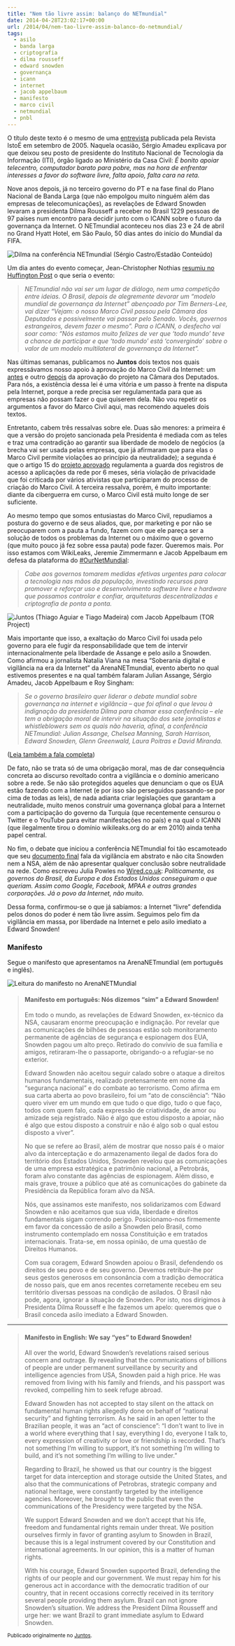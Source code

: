 ```yaml
---
title: "Nem tão livre assim: balanço do NETmundial"
date: 2014-04-28T23:02:17+00:00
url: /2014/04/nem-tao-livre-assim-balanco-do-netmundial/
tags:
  - asilo
  - banda larga
  - criptografia
  - dilma rousseff
  - edward snowden
  - governança
  - icann
  - internet
  - jacob appelbaum
  - manifesto
  - marco civil
  - netmundial
  - pnbl
---
```


O título deste texto é o mesmo de uma [entrevista][1] publicada pela Revista IstoÉ em setembro de 2005. Naquela ocasião, Sérgio Amadeu explicava por que deixou seu posto de presidente do Instituto Nacional de Tecnologia da Informação (ITI), órgão ligado ao Ministério da Casa Civil: _É bonito apoiar telecentro, computador barato para pobre, mas na hora de enfrentar interesses a favor do software livre, falta apoio, falta cara na reta._

Nove anos depois, já no terceiro governo do PT e na fase final do Plano Nacional de Banda Larga (que não empolgou muito ninguém além das empresas de telecomunicações), as revelações de Edward Snowden levaram a presidenta Dilma Rousseff a receber no Brasil 1229 pessoas de 97 países num encontro para decidir junto com o ICANN sobre o futuro da governança da Internet. O NETmundial aconteceu nos dias 23 e 24 de abril no Grand Hyatt Hotel, em São Paulo, 50 dias antes do início do Mundial da FIFA.

![Dilma na conferência NETmundial (Sérgio Castro/Estadão Conteúdo)](/wp-content/uploads/2016/12/Dilma-na-net-SÉRGIO-CASTRO-ESTADÃO-CONTEÚDO.jpg)

Um dia antes do evento começar, Jean-Christopher Nothias [resumiu no Huffington Post][3] o que seria o evento:

> _NETmundial não vai ser um lugar de diálogo, nem uma competição entre ideias. O Brasil, depois de alegremente devorar um “modelo mundial de governança da Internet” abençoado por Tim Berners-Lee, vai dizer “Vejam: o nosso Marco Civil passou pela Câmara dos Deputados e possivelmente vai passar pelo Senado. Vocês, governos estrangeiros, devem fazer o mesmo”. Para o ICANN, o desfecho vai soar como: “Nós estamos muito felizes de ver que ‘todo mundo’ teve a chance de participar e que ‘todo mundo’ está ‘convergindo’ sobre o valor de um modelo multilateral de governança da Internet”._

Nas últimas semanas, publicamos no **Juntos** dois textos nos quais expressávamos nosso apoio à aprovação do Marco Civil da Internet: um [antes][4] e outro [depois][5] da aprovação do projeto na Câmara dos Deputados. Para nós, a existência dessa lei é uma vitória e um passo à frente na disputa pela Internet, porque a rede precisa ser regulamentada para que as empresas não possam fazer o que quiserem dela. Não vou repetir os argumentos a favor do Marco Civil aqui, mas recomendo aqueles dois textos.

Entretanto, cabem três ressalvas sobre ele. Duas são menores: a primeira é que a versão do projeto sancionada pela Presidenta é mediada com as teles e traz uma contradição ao garantir sua liberdade de modelo de negócios (a brecha vai ser usada pelas empresas, que já afirmaram que para elas o Marco Civil permite violações ao princípio da neutralidade); a segunda é que o artigo 15 do [projeto aprovado][6] regulamenta a guarda dos registros de acesso a aplicações da rede por 6 meses, séria violação de privacidade que foi criticada por vários ativistas que participaram do processo de criação do Marco Civil. A terceira ressalva, porém, é muito importante: diante da ciberguerra em curso, o Marco Civil está muito longe de ser suficiente.

Ao mesmo tempo que somos entusiastas do Marco Civil, repudiamos a postura do governo e de seus aliados, que, por marketing e por não se preocuparem com a pauta a fundo, fazem com que ele pareça ser a solução de todos os problemas da Internet ou o máximo que o governo (que muito pouco já fez sobre essa pauta) pode fazer. Queremos mais. Por isso estamos com WikiLeaks, Jeremie Zimmermann e Jacob Appelbaum em defesa da plataforma do [#OurNetMundial][7]:

> _Cabe aos governos tomarem medidas efetivas urgentes para colocar a tecnologia nas mãos da população, investindo recursos para promover e reforçar uso e desenvolvimento software livre e hardware que possamos controlar e confiar, arquiteturas descentralizadas e criptografia de ponta a ponta._

![Juntos (Thiago Aguiar e Tiago Madeira) com Jacob Appelbaum (TOR Project)](/wp-content/uploads/2016/12/10287734_782706865087932_1883987884_o.jpg)

Mais importante que isso, a exaltação do Marco Civil foi usada pelo governo para ele fugir da responsabilidade que tem de intervir internacionalmente pela liberdade de Assange e pelo asilo a Snowden. Como afirmou a jornalista Natalia Viana na mesa “Soberania digital e vigilância na era da Internet” da ArenaNETmundial, evento aberto no qual estivemos presentes e na qual também falaram Julian Assange, Sérgio Amadeu, Jacob Appelbaum e Roy Singham:

> _Se o governo brasileiro quer liderar o debate mundial sobre governança na internet e vigilância – que foi afinal o que levou à indignação da presidenta Dilma para chamar essa conferência – ele tem a obrigação moral de intervir na situação dos sete jornalistas e whistleblowers sem os quais não haveria, afinal, a conferência NETmundial: Julian Assange, Chelsea Manning, Sarah Harrison, Edward Snowden, Glenn Greenwald, Laura Poitras e David Miranda._

([Leia também a fala completa][9])

De fato, não se trata só de uma obrigação moral, mas de dar consequência concreta ao discurso revoltado contra a vigilância e o domínio americano sobre a rede. Se não são protegidos aqueles que denunciam o que os EUA estão fazendo com a Internet (e por isso são perseguidos passando-se por cima de todas as leis), de nada adianta criar legislações que garantam a neutralidade, muito menos construir uma governança global para a Internet com a participação do governo da Turquia (que recentemente censurou o Twitter e o YouTube para evitar manifestações no país) e na qual o ICANN (que ilegalmente tirou o domínio wikileaks.org do ar em 2010) ainda tenha papel central.

No fim, o debate que iniciou a conferência NETmundial foi tão escamoteado que seu [documento final][10] fala da vigilância em abstrato e não cita Snowden nem a NSA, além de não apresentar qualquer conclusão sobre neutralidade na rede. Como escreveu Julia Powles no [Wired.co.uk][11]: _Politicamente, os governos do Brasil, da Europa e dos Estados Unidos conseguiram o que queriam. Assim como Google, Facebook, MPAA e outras grandes corporações. Já o povo da Internet, não muito._

Dessa forma, confirmou-se o que já sabíamos: a Internet “livre” defendida pelos donos do poder é nem tão livre assim. Seguimos pelo fim da vigilância em massa, por liberdade na Internet e pelo asilo imediato a Edward Snowden!

### Manifesto

Segue o manifesto que apresentamos na ArenaNETmundial (em português e inglês).

![Leitura do manifesto no ArenaNETMundial](/wp-content/uploads/2016/12/10287994_782706868421265_441593671_o.jpg)

> #### Manifesto em português: Nós dizemos “sim” a Edward Snowden!
>
> Em todo o mundo, as revelações de Edward Snowden, ex-técnico da NSA, causaram enorme preocupação e indignação. Por revelar que as comunicações de bilhões de pessoas estão sob monitoramento permanente de agências de segurança e espionagem dos EUA, Snowden pagou um alto preço. Retirado do convívio de sua família e amigos, retiraram-lhe o passaporte, obrigando-o a refugiar-se no exterior.
>
> Edward Snowden não aceitou seguir calado sobre o ataque a direitos humanos fundamentais, realizado pretensamente em nome da “segurança nacional” e do combate ao terrorismo. Como afirma em sua carta aberta ao povo brasileiro, foi um “ato de consciência”: “Não quero viver em um mundo em que tudo o que digo, tudo o que faço, todos com quem falo, cada expressão de criatividade, de amor ou amizade seja registrado. Não é algo que estou disposto a apoiar, não é algo que estou disposto a construir e não é algo sob o qual estou disposto a viver”.
>
> No que se refere ao Brasil, além de mostrar que nosso país é o maior alvo da interceptação e do armazenamento ilegal de dados fora do território dos Estados Unidos, Snowden revelou que as comunicações de uma empresa estratégica e patrimônio nacional, a Petrobrás, foram alvo constante das agências de espionagem. Além disso, e mais grave, trouxe a público que até as comunicações do gabinete da Presidência da República foram alvo da NSA.
>
> Nós, que assinamos este manifesto, nos solidarizamos com Edward Snowden e não aceitamos que sua vida, liberdade e direitos fundamentais sigam correndo perigo. Posicionamo-nos firmemente em favor da concessão de asilo a Snowden pelo Brasil, como instrumento contemplado em nossa Constituição e em tratados internacionais. Trata-se, em nossa opinião, de uma questão de Direitos Humanos.
>
> Com sua coragem, Edward Snowden apoiou o Brasil, defendendo os direitos de seu povo e de seu governo. Devemos retribuir-lhe por seus gestos generosos em consonância com a tradição democrática de nosso país, que em anos recentes corretamente recebeu em seu território diversas pessoas na condição de asilados. O Brasil não pode, agora, ignorar a situação de Snowden. Por isto, nos dirigimos à Presidenta Dilma Rousseff e lhe fazemos um apelo: queremos que o Brasil conceda asilo imediato a Edward Snowden.

---

> #### Manifesto in English: We say “yes” to Edward Snowden!
>
> All over the world, Edward Snowden’s revelations raised serious concern and outrage. By revealing that the communications of billions of people are under permanent surveillance by security and intelligence agencies from USA, Snowden paid a high price. He was removed from living with his family and friends, and his passport was revoked, compelling him to seek refuge abroad.
>
> Edward Snowden has not accepted to stay silent on the attack on fundamental human rights allegedly done on behalf of “national security” and fighting terrorism. As he said in an open letter to the Brazilian people, it was an “act of conscience”: “I don’t want to live in a world where everything that I say, everything I do, everyone I talk to, every expression of creativity or love or friendship is recorded. That’s not something I’m willing to support, it’s not something I’m willing to build, and it’s not something I’m willing to live under.”
>
> Regarding to Brazil, he showed us that our country is the biggest target for data interception and storage outside the United States, and also that the communications of Petrobras, strategic company and national heritage, were constantly targeted by the intelligence agencies. Moreover, he brought to the public that even the communications of the Presidency were targeted by the NSA.
>
> We support Edward Snowden and we don’t accept that his life, freedom and fundamental rights remain under threat. We position ourselves firmly in favor of granting asylum to Snowden in Brazil, because this is a legal instrument covered by our Constitution and international agreements. In our opinion, this is a matter of human rights.
>
> With his courage, Edward Snowden supported Brazil, defending the rights of our people and our government. We must repay him for his generous act in accordance with the democratic tradition of our country, that in recent occasions correctly received in its territory several people providing them asylum. Brazil can not ignore Snowden’s situation. We address the President Dilma Rousseff and urge her: we want Brazil to grant immediate asylum to Edward Snowden.

<small>Publicado originalmente no <a href="https://juntos.org.br/2014/04/nem-tao-livre-assim-balanco-do-netmundial/">Juntos</a>.</small>

[1]: http://www.istoe.com.br/reportagens/detalhePrint.htm?idReportagem=10069&txPrint=completo
[3]: http://www.huffingtonpost.com/jeanchristophe-nothias/for-more-internet-and-mor_b_5175698.html?ncid=txtlnkusaolp00000592
[4]: http://juntos.org.br/2014/03/pela-aprovacao-do-marco-civil-da-internet-com-o-principio-da-neutralidade/
[5]: http://juntos.org.br/2014/03/um-passo-a-frente-na-disputa-pela-internet/
[6]: http://www.camara.gov.br/proposicoesWeb/prop_mostrarintegra?codteor=1238705&filename=Tramitacao-PL+2126/2011
[7]: https://netmundial.net/
[9]: http://juntos.org.br/2014/04/natalia-viana-nao-falar-sobre-asilo-a-snowden-e-como-nao-ver-o-elefante-branco-na-sala/
[10]: http://netmundial.br/wp-content/uploads/2014/04/NETmundial-Multistakeholder-Document.pdf
[11]: http://www.wired.co.uk/news/archive/2014-04/28/internet-diplomacy-netmundial
